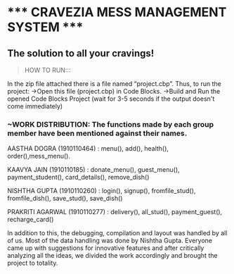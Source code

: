 # *** CRAVEZIA MESS MANAGEMENT SYSTEM ***
## The solution to all your cravings!

> HOW TO RUN:::

In the zip file attached there is a file named “project.cbp”. 
Thus, to run the project: 
->Open this file (project.cbp) in Code Blocks.
->Build and Run the opened Code Blocks Project
  (wait for 3-5 seconds if the output doesn't come immediately)

### ~WORK DISTRIBUTION: The functions made by each group member have been mentioned against their names.

AASTHA DOGRA      (1910110464)   : menu(), add(), health(), order(),mess_menu().
                 
KAAVYA JAIN       (1910110185)   : donate_menu(), guest_menu(), payment_student(), card_details(), remove_dish()
                 
NISHTHA GUPTA     (1910110260)   : login(), signup(), fromfile_stud(), fromfile_dish(), save_stud(),                                        save_dish()
                 
PRAKRITI AGARWAL  (1910110277)   : delivery(), all_stud(), payment_guest(), recharge_card()

In addition to this, the debugging, compilation and layout was handled by all of us. Most of the data handling was done by Nishtha Gupta. Everyone came up with suggestions for innovative features and after critically analyzing all the ideas, we divided the work accordingly and brought the project to totality.


